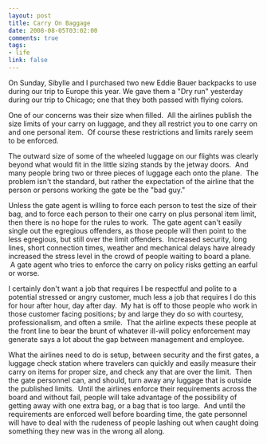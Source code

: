 ```yaml
--- 
layout: post
title: Carry On Baggage
date: 2008-08-05T03:02:00
comments: true
tags:
- life
link: false
---
```

On Sunday, Sibylle and I purchased two new Eddie Bauer backpacks to use during our trip to Europe this year. We gave them a "Dry run" yesterday during our trip to Chicago; one that they both passed with flying colors.

One of our concerns was their size when filled.  All the airlines publish the size limits of your carry on luggage, and they all restrict you to one carry on and one personal item.  Of course these restrictions and limits rarely seem to be enforced.

The outward size of some of the wheeled luggage on our flights was clearly beyond what would fit in the little sizing stands by the jetway doors.  And many people bring two or three pieces of luggage each onto the plane.  The problem isn't the standard, but rather the expectation of the airline that the person or persons working the gate be the "bad guy."

Unless the gate agent is willing to force each person to test the size of their bag, and to force each person to their one carry on plus personal item limit, then there is no hope for the rules to work.  The gate agent can't easily single out the egregious offenders, as those people will then point to the less egregious, but still over the limit offenders.  Increased security, long lines, short connection times, weather and mechanical delays have already increased the stress level in the crowd of people waiting to board a plane.  A gate agent who tries to enforce the carry on policy risks getting an earful or worse.

I certainly don't want a job that requires I be respectful and polite to a potential stressed or angry customer, much less a job that requires I do this for hour after hour, day after day.  My hat is off to those people who work in those customer facing positions; by and large they do so with courtesy, professionalism, and often a smile.  That the airline expects these people at the front line to bear the brunt of whatever ill-will policy enforcement may generate says a lot about the gap between management and employee.

What the airlines need to do is setup, between security and the first gates, a luggage check station where travelers can quickly and easily measure their carry on items for proper size, and check any that are over the limit.  Then the gate personnel can, and should, turn away any luggage that is outside the published limits.  Until the airlines enforce their requirements across the board and without fail, people will take advantage of the possibility of getting away with one extra bag, or a bag that is too large.  And until the requirements are enforced well before boarding time, the gate personnel will have to deal with the rudeness of people lashing out when caught doing something they new was in the wrong all along.
